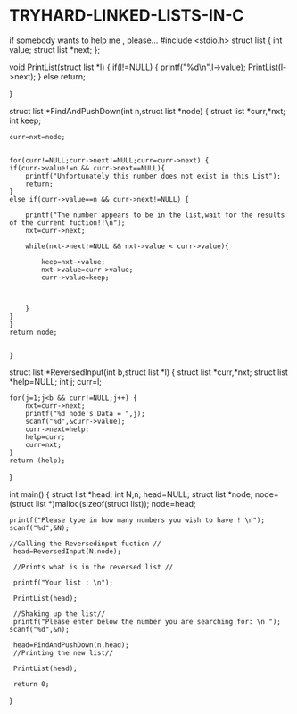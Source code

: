 # TRYHARD-LINKED-LISTS-IN-C
if somebody wants to help me , please...
#include <stdio.h>
struct list {
    int value;
    struct list *next;
};

void PrintList(struct list *l) {
    if(l!=NULL) {
        printf("%d\n",l->value);
        PrintList(l->next);
    }
    else 
    return;
    
}

struct list *FindAndPushDown(int n,struct list *node) {
    struct list *curr,*nxt;
    int keep;
    
    curr=nxt=node;
   
    
    for(curr!=NULL;curr->next!=NULL;curr=curr->next) {
    if(curr->value!=n && curr->next==NULL){
        printf("Unfortunately this number does not exist in this List");
        return;
    }
    else if(curr->value==n && curr->next!=NULL) {
        
        printf("The number appears to be in the list,wait for the results of the current fuction!!\n");
        nxt=curr->next;
        
        while(nxt->next!=NULL && nxt->value < curr->value){
            
            keep=nxt->value;
            nxt->value=curr->value;
            curr->value=keep;
            
            
            
        }
    }
    }
    return node;
    
    
    }

 struct list *ReversedInput(int b,struct list *l) {
    struct list *curr,*nxt;
    struct list *help=NULL;
    int j;
    curr=l;
    
    for(j=1;j<b && curr!=NULL;j++) {
        nxt=curr->next;
        printf("%d node's Data = ",j);
        scanf("%d",&curr->value);
        curr->next=help;
        help=curr;
        curr=nxt;
    }
    return (help);
}






int main()
{
    struct list *head;
    int N,n;
    head=NULL;
    struct list *node;
    node=(struct list *)malloc(sizeof(struct list));
    node=head;
    
    printf("Please type in how many numbers you wish to have ! \n");
    scanf("%d",&N);
    
    //Calling the Reversedinput fuction //
     head=ReversedInput(N,node);
     
     //Prints what is in the reversed list //
     
     printf("Your list : \n");
     
     PrintList(head);
     
     //Shaking up the list//
     printf("Please enter below the number you are searching for: \n ");
    scanf("%d",&n);
     
     head=FindAndPushDown(n,head);
     //Printing the new list//
     
     PrintList(head);
     
     return 0;
    
    
   
}
